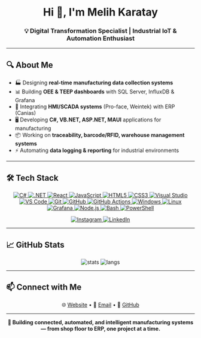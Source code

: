 <h1 align="center">Hi 👋, I'm Melih Karatay</h1>
<h3 align="center">💡 Digital Transformation Specialist | Industrial IoT & Automation Enthusiast</h3>

---

## 🔍 About Me
- 🏭 Designing **real-time manufacturing data collection systems**  
- 📊 Building **OEE & TEEP dashboards** with SQL Server, InfluxDB & Grafana  
- 🔌 Integrating **HMI/SCADA systems** (Pro-face, Weintek) with ERP (Canias)  
- 🖥️ Developing **C#, VB.NET, ASP.NET, MAUI** applications for manufacturing  
- 📦 Working on **traceability, barcode/RFID, warehouse management systems**  
- ⚡ Automating **data logging & reporting** for industrial environments  

---

## 🛠️ Tech Stack
<p align="center">
  <p align="center">
  <a href="https://learn.microsoft.com/dotnet/csharp/">
    <img src="https://skillicons.dev/icons?i=cs" alt="C#" />
  </a>
  <a href="https://dotnet.microsoft.com/">
    <img src="https://skillicons.dev/icons?i=dotnet" alt=".NET" />
  </a>
  <a href="https://react.dev/">
    <img src="https://skillicons.dev/icons?i=react" alt="React" />
  </a>
  <a href="https://developer.mozilla.org/docs/Web/JavaScript">
    <img src="https://skillicons.dev/icons?i=js" alt="JavaScript" />
  </a>
  <a href="https://developer.mozilla.org/docs/Web/HTML">
    <img src="https://skillicons.dev/icons?i=html" alt="HTML5" />
  </a>
  <a href="https://developer.mozilla.org/docs/Web/CSS">
    <img src="https://skillicons.dev/icons?i=css" alt="CSS3" />
  </a>
  <a href="https://visualstudio.microsoft.com/">
    <img src="https://skillicons.dev/icons?i=visualstudio" alt="Visual Studio" />
  </a>
  <a href="https://code.visualstudio.com/">
    <img src="https://skillicons.dev/icons?i=vscode" alt="VS Code" />
  </a>
  <a href="https://git-scm.com/">
    <img src="https://skillicons.dev/icons?i=git" alt="Git" />
  </a>
  <a href="https://github.com/">
    <img src="https://skillicons.dev/icons?i=github" alt="GitHub" />
  </a>
  <a href="https://docs.github.com/actions">
    <img src="https://skillicons.dev/icons?i=githubactions" alt="GitHub Actions" />
  </a>
  <a href="https://www.microsoft.com/windows">
    <img src="https://skillicons.dev/icons?i=windows" alt="Windows" />
  </a>
  <a href="https://www.linux.org/">
    <img src="https://skillicons.dev/icons?i=linux" alt="Linux" />
  </a>
  <a href="https://grafana.com/">
    <img src="https://skillicons.dev/icons?i=grafana" alt="Grafana" />
  </a>
  <a href="https://nodejs.org/">
    <img src="https://skillicons.dev/icons?i=nodejs" alt="Node.js" />
  </a>
  <a href="https://www.gnu.org/software/bash/">
    <img src="https://skillicons.dev/icons?i=bash" alt="Bash" />
  </a>
  <a href="https://learn.microsoft.com/powershell/">
    <img src="https://skillicons.dev/icons?i=powershell" alt="PowerShell" />
  </a>
</p>

<p align="center">
  <a href="https://instagram.com/melihkaratay">
    <img src="https://skillicons.dev/icons?i=instagram" alt="Instagram" />
  </a>
  <a href="https://tr.linkedin.com/in/melih-karatay-1ab035b9">
    <img src="https://skillicons.dev/icons?i=linkedin" alt="LinkedIn" />
  </a>
</p>

</p>

---

## 📈 GitHub Stats
<p align="center">
  <img src="https://github-readme-stats.vercel.app/api?username=melihkaratay&show_icons=true&theme=tokyonight" alt="stats" />
  <img src="https://github-readme-stats.vercel.app/api/top-langs/?username=melihkaratay&layout=compact&theme=tokyonight" alt="langs" />
</p>

---

## 📫 Connect with Me
<p align="center">
  🌐 <a href="https://www.melihkaratay.com">Website</a> • 
  📧 <a href="mailto:melihkaratay@gmail.com">Email</a> • 
  🔗 <a href="https://github.com/melihkaratay">GitHub</a>
</p>

---

<p align="center"><b>🚀 Building connected, automated, and intelligent manufacturing systems — from shop floor to ERP, one project at a time.</b></p>
